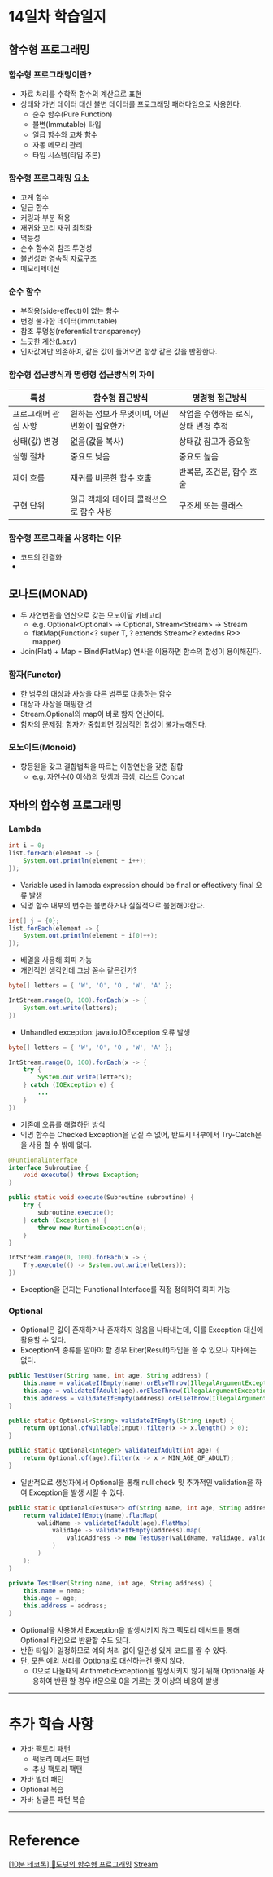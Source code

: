 # 14일차 학습일지

## 함수형 프로그래밍

### 함수형 프로그래밍이란?
- 자료 처리를 수학적 함수의 계산으로 표현
- 상태와 가변 데이터 대신 불변 데이터를 프로그래밍 패러다임으로 사용한다.
  - 순수 함수(Pure Function)
  - 불변(Immutable) 타입
  - 일급 함수와 고차 함수
  - 자동 메모리 관리
  - 타입 시스템(타입 추론)

### 함수형 프로그래밍 요소
- 고계 함수
- 일급 함수
- 커링과 부분 적용
- 재귀와 꼬리 재귀 최적화
- 멱등성
- 순수 함수와 참조 투명성
- 불변성과 영속적 자료구조
- 메모리제이션

### 순수 함수
- 부작용(side-effect)이 없는 함수
- 변경 불가한 데이터(immutable)
- 참조 투명성(referential transparency)
- 느긋한 계산(Lazy)
- 인자값에만 의존하여, 같은 값이 들어오면 항상 같은 값을 반환한다.


### 함수형 접근방식과 명령형 접근방식의 차이
|특성|함수형 접근방식|명령형 접근방식|
|---|-----------|-----------|
|프로그래머 관심 사항|원하는 정보가 무엇이며, 어떤 변환이 필요한가|작업을 수행하는 로직, 상태 변경 추적|
|상태(값) 변경|없음(값을 복사)|상태값 참고가 중요함|
|실행 절차|중요도 낮음|중요도 높음|
|제어 흐름|재귀를 비롯한 함수 호출|반복문, 조건문, 함수 호출|
|구현 단위|일급 객체와 데이터 콜랙션으로 함수 사용|구조체 또는 클래스|


### 함수형 프로그래을 사용하는 이유
- 코드의 간결화
- 

## 모나드(MONAD)
- 두 자연변환을 연산으로 갖는 모노이달 카테고리
  - e.g. Optional<Optional<T>> -> Optional<T>, Stream<Stream<T>> -> Stream<T>
  - flatMap(Function<? super T, ? extends Stream<? extedns R>> mapper)
- Join(Flat) + Map = Bind(FlatMap) 연사을 이용하면 함수의 합성이 용이해진다.

### 함자(Functor)
- 한 범주의 대상과 사상을 다른 범주로 대응하는 함수
- 대상과 사상을 매핑한 것
- Stream.Optional의 map이 바로 함자 연산이다.
- 함자의 문제점: 함자가 중첩되면 정상적인 합성이 불가능해진다.

### 모노이드(Monoid)
- 항등원을 갖고 결합법칙을 따르는 이항연산을 갖춘 집합
  - e.g. 자연수(0 이상)의 덧셈과 곱셈, 리스트 Concat

## 자바의 함수형 프로그래밍

### Lambda
```java
int i = 0;
list.forEach(element -> {
    System.out.println(element + i++);
});
```
- Variable used in lambda expression should be final or effectivety final 오류 발생
- 익명 함수 내부의 변수는 불변하거나 실질적으로 불현해야한다.
```java
int[] j = {0};
list.forEach(element -> {
    System.out.println(element + i[0]++);
});
```
- 배열을 사용해 회피 가능
- 개인적인 생각인데 그냥 꼼수 같은건가?

```java
byte[] letters = { 'W', 'O', 'O', 'W', 'A' };

IntStream.range(0, 100).forEach(x -> {
    System.out.write(letters);
})
```
- Unhandled exception: java.io.IOException 오류 발생
```java
byte[] letters = { 'W', 'O', 'O', 'W', 'A' };

IntStream.range(0, 100).forEach(x -> {
    try {
        System.out.write(letters);
    } catch (IOException e) {
        ...
    }
})
```
- 기존에 오류를 해결하던 방식
- 익명 함수는 Checked Exception을 던질 수 없어, 반드시 내부에서 Try-Catch문을 사용 할 수 밖에 없다.
```java
@FuntionalInterface
interface Subroutine {
    void execute() throws Exception;
}

public static void execute(Subroutine subroutine) {
    try {
        subroutine.execute();
    } catch (Exception e) {
        throw new RuntimeException(e);
    }
}

IntStream.range(0, 100).forEach(x -> {
    Try.execute(() -> System.out.write(letters));
})
```
- Exception을 던지는 Functional Interface를 직접 정의하여 회피 가능

### Optional
- Optional은 값이 존재하거나 존재하지 않음을 나타내는데, 이를 Exception 대신에 활용할 수 있다.
- Exception의 종류를 알아야 할 경우 Eiter(Result)타입을 쓸 수 있으나 자바에는 없다.
```java
public TestUser(String name, int age, String address) {
    this.name = validateIfEmpty(name).orElseThrow(IllegalArgumentException::new);
    this.age = validateIfAdult(age).orElseThrow(IllegalArgumentException::new);
    this.address = validateIfEmpty(address).orElseThrow(IllegalArgumentException::new);
}

public static Optional<String> validateIfEmpty(String input) {
    return Optional.ofNullable(input).filter(x -> x.length() > 0);
}

public static Optional<Integer> validateIfAdult(int age) {
    return Optional.of(age).filter(x -> x > MIN_AGE_OF_ADULT);
}
```
- 일반적으로 생성자에서 Optional을 통해 null check 및 추가적인 validation을 하여 Exception을 발생 시킬 수 있다.
```java
public static Optional<TestUser> of(String name, int age, String address) {
    return validateIfEmpty(name).flatMap(
        validName -> validateIfAdult(age).flatMap(
            validAge -> validateIfEmpty(address).map(
                validAddress -> new TestUser(validName, validAge, validAddress)
            )
        )
    );
}

private TestUser(String name, int age, String address) {
    this.name = nema;
    this.age = age;
    this.address = address;
}
```
- Optional을 사용해서 Exception을 발생시키지 않고 팩토리 메서드를 통해 Optional 타입으로 반환할 수도 있다.
- 반환 타입이 일정하므로 예외 처리 없이 일관성 있게 코드를 짤 수 있다.
- 단, 모든 예외 처리를 Optional로 대신하는건 좋지 않다.
  - 0으로 나눌때의 ArithmeticException을 발생시키지 않기 위해 Optional을 사용하여 반환 할 경우 if문으로 0을 거르는 것 이상의 비용이 발생
----

# 추가 학습 사항
- 자바 팩토리 패턴
  - 팩토리 메서드 패턴
  - 추상 팩토리 팩턴
- 자바 빌더 패턴
- Optional 복습
- 자바 싱글톤 패턴 복습

----

# Reference
<a href = "https://www.youtube.com/watch?v=ii5hnSCE6No">[10분 테코톡] 🍩도넛의 함수형 프로그래밍</a>
<a href = "https://docs.oracle.com/en/java/javase/11/docs/api/java.base/java/util/stream/Stream.html#flatMap(java.util.function.Function)">Stream</a>